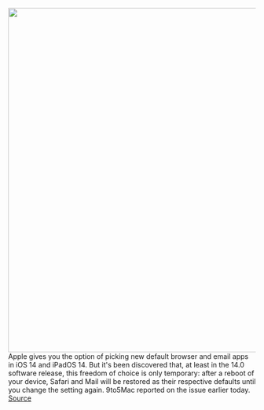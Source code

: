 <img src='https://cdn.vox-cdn.com/thumbor/HDAYlWOWXtXZNXjcrdS6PjWwLgw=/0x0:2040x1360/1200x800/filters:focal(842x392:1168x718)/cdn.vox-cdn.com/uploads/chorus_image/image/67426188/akrales_190913_3666_0169.0.jpg' width='700px' /><br/>
Apple gives you the option of picking new default browser and email apps in iOS 14 and iPadOS 14. But it's been discovered that, at least in the 14.0 software release, this freedom of choice is only temporary: after a reboot of your device, Safari and Mail will be restored as their respective defaults until you change the setting again. 9to5Mac reported on the issue earlier today.
<a href='https://www.theverge.com/2020/9/17/21444035/ios-14-default-apps-setting-switches-back-safari-mail-bug'> Source <a/>